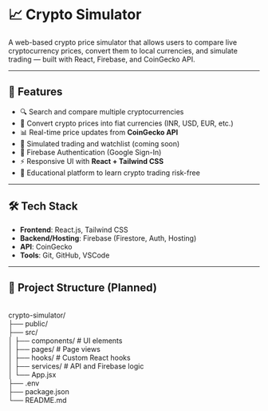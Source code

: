 # 📈 Crypto Simulator

A web-based crypto price simulator that allows users to compare live cryptocurrency prices, convert them to local currencies, and simulate trading — built with React, Firebase, and CoinGecko API.

---

## 🚀 Features

- 🔍 Search and compare multiple cryptocurrencies
- 💱 Convert crypto prices into fiat currencies (INR, USD, EUR, etc.)
- 📊 Real-time price updates from **CoinGecko API**
- 💼 Simulated trading and watchlist (coming soon)
- 🔐 Firebase Authentication (Google Sign-In)
- ⚡ Responsive UI with **React + Tailwind CSS**
- 🧠 Educational platform to learn crypto trading risk-free

---

## 🛠️ Tech Stack

- **Frontend**: React.js, Tailwind CSS  
- **Backend/Hosting**: Firebase (Firestore, Auth, Hosting)  
- **API**: CoinGecko  
- **Tools**: Git, GitHub, VSCode

---

## 📂 Project Structure (Planned)
<br>
crypto-simulator/<br>
├── public/ <br>
├── src/<br>
│ ├── components/ # UI elements<br>
│ ├── pages/ # Page views<br>
│ ├── hooks/ # Custom React hooks<br>
│ ├── services/ # API and Firebase logic<br>
│ └── App.jsx<br>
├── .env<br>
├── package.json<br>
└── README.md<br>
